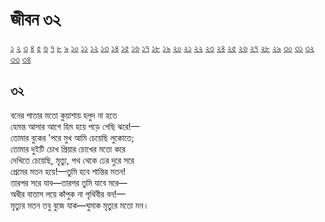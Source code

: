 # জীবন ৩২

[১](2.10.0.jeebon-1.md) [২](2.10.1.jeebon-2.md) [৩](2.10.2.jeebon-3.md) [৪](2.10.3.jeebon-4.md) [৫](2.10.4.jeebon-5.md) [৬](2.10.5.jeebon-6.md) [৭](2.10.6.jeebon-7.md) [৮](2.10.7.jeebon-8.md) [৯](2.10.8.jeebon-9.md) [১০](2.10.9.jeebon-10.md) [১১](2.10.10.jeebon-11.md) [১২](2.10.11.jeebon-12.md) [১৩](2.10.12.jeebon-13.md) [১৪](2.10.13.jeebon-14.md) [১৫](2.10.14.jeebon-15.md) [১৬](2.10.15.jeebon-16.md) [১৭](2.10.16.jeebon-17.md) [১৮](2.10.17.jeebon-18.md) [১৯](2.10.18.jeebon-19.md) [২০](2.10.19.jeebon-20.md) [২১](2.10.20.jeebon-21.md) [২২](2.10.21.jeebon-22.md) [২৩](2.10.22.jeebon-23.md) [২৪](2.10.23.jeebon-24.md) [২৫](2.10.24.jeebon-25.md) [২৬](2.10.25.jeebon-26.md) [২৭](2.10.26.jeebon-27.md) [২৮](2.10.27.jeebon-28.md) [২৯](2.10.28.jeebon-29.md) [৩০](2.10.29.jeebon-30.md) [৩১](2.10.30.jeebon-31.md) [৩২](2.10.31.jeebon-32.md) [৩৩](2.10.32.jeebon-33.md) [৩৪](2.10.33.jeebon-34.md)

## ৩২

বনের পাতার মতো কুয়াশায় হলুদ না হতে  
হেমন্ত আসার আগে হিম হয়ে পড়ে গেছি ঝরে!—  
তোমার বুকের 'পরে মুখ আমি চেয়েছি লুকোতে;  
তোমার দুইটি চোখ প্রিয়ার চোখের মতো করে  
দেখিতে চেয়েছি, মৃত্যু, পথ থেকে ঢের দুরে সরে  
প্রেমের মতন হয়ে!—তুমি হবে শান্তির মতন!  
তারপর সরে যাব—তারপর তুমি যাবে মরে—  
অধীর বাতাস লয়ে কাঁপুক না পৃথিবীর বন!—  
মৃত্যুর মতন তবু বুজে যাক—ঘুমাক মৃত্যুর মতো মন।


